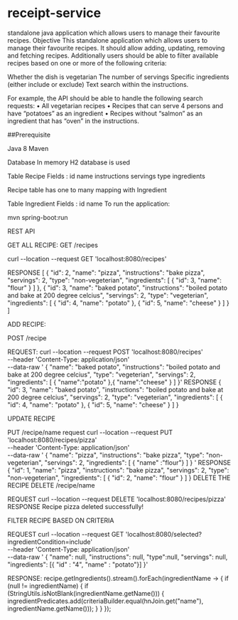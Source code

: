 # receipt-service
standalone java application which allows users to manage their favourite recipes.
Objective
This standalone application which allows users to manage their favourite recipes. It should allow adding, updating, removing and fetching recipes. Additionally users should be able to filter available recipes based on one or more of the following criteria:

Whether the dish is vegetarian
The number of servings
Specific ingredients (either include or exclude)
Text search within the instructions.

For example, the API should be able to handle the following search requests:
•  All vegetarian recipes
•  Recipes that can serve 4 persons and have “potatoes” as an ingredient
•  Recipes without “salmon” as an ingredient that has “oven” in the instructions.

##Prerequisite

Java 8
Maven

Database 
In memory H2 database is used

Table Recipe 
Fields :
     id
     name
     instructions
     servings
     type
     ingredients
    
   Recipe table has one to many mapping with Ingredient 
   
   Table Ingredient 
   Fields :
          id
          name
To run the application:

mvn  spring-boot:run

REST API

GET ALL RECIPE:
GET /recipes

curl --location --request GET 'localhost:8080/recipes'

RESPONSE
[
    {
        "id": 2,
        "name": "pizza",
        "instructions": "bake pizza",
        "servings": 2,
        "type": "non-vegeterian",
        "ingredients": [
            {
                "id": 3,
                "name": "flour"
            }
        ]
    },
    {
        "id": 3,
        "name": "baked potato",
        "instructions": "boiled potato and bake at 200 degree celcius",
        "servings": 2,
        "type": "vegeterian",
        "ingredients": [
            {
                "id": 4,
                "name": "potato"
            },
            {
                "id": 5,
                "name": "cheese"
            }
        ]
    }
]

ADD RECIPE:

POST /recipe

REQUEST:
curl --location --request POST 'localhost:8080/recipes' \
--header 'Content-Type: application/json' \
--data-raw ' {
    "name": "baked potato",
    "instructions": "boiled potato and bake at 200 degree celcius",
    "type": "vegeterian",
    "servings": 2,
    "ingredients": [ {
        "name":"potato"
    },{
        "name":"cheese"
    }
     ]
 }'
 RESPONSE
 {
    "id": 3,
    "name": "baked potato",
    "instructions": "boiled potato and bake at 200 degree celcius",
    "servings": 2,
    "type": "vegeterian",
    "ingredients": [
        {
            "id": 4,
            "name": "potato"
        },
        {
            "id": 5,
            "name": "cheese"
        }
    ]
}

UPDATE RECIPE

PUT /recipe/name
request
curl --location --request PUT 'localhost:8080/recipes/pizza' \
--header 'Content-Type: application/json' \
--data-raw ' {
    "name": "pizza",
    "instructions": "bake pizza",
    "type": "non-vegeterian",
    "servings": 2,
    "ingredients": [ { "name" :"flour"}
     ]
 }
 '
 RESPONSE
 {
    "id": 1,
    "name": "pizza",
    "instructions": "bake pizza",
    "servings": 2,
    "type": "non-vegeterian",
    "ingredients": [
        {
            "id": 2,
            "name": "flour"
        }
    ]
}
DELETE THE RECIPE
DELETE /recipe/name

REQUEST
curl --location --request DELETE 'localhost:8080/recipes/pizza'
RESPONSE
Recipe pizza deleted successfully!

FILTER RECIPE BASED ON CRITERIA

REQUEST
curl --location --request GET 'localhost:8080/selected?ingredientCondition=include' \
--header 'Content-Type: application/json' \
--data-raw ' {
    "name":  null,
    "instructions": null,
    "type":null,
    "servings": null,
    "ingredients": [{
        "id" : "4",
        "name" : "potato"}]
 }'
 
 RESPONSE:
 recipe.getIngredients().stream().forEach(ingredientName -> {
                        if (null != ingredientName) {
                            if (StringUtils.isNotBlank(ingredientName.getName())) {
                                ingredientPredicates.add(criteriaBuilder.equal(hnJoin.get("name"), ingredientName.getName()));
                            }
                        }
                    });
